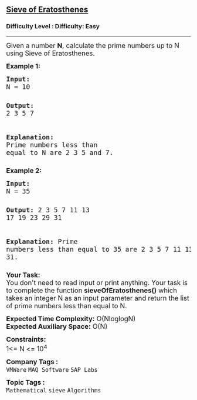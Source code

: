 <h2><a href="https://www.geeksforgeeks.org/problems/sieve-of-eratosthenes5242/1?page=2&category=Mathematical,number-theory&status=unsolved&sortBy=submissions">Sieve of Eratosthenes</a></h2><h3>Difficulty Level : Difficulty: Easy</h3><hr><div class="problems_problem_content__Xm_eO"><p><span style="font-size: 18px;">Given a number <strong>N</strong>, calculate the prime numbers up to N using Sieve of Eratosthenes.&nbsp;&nbsp;</span></p>
<p><strong><span style="font-size: 18px;">Example 1:</span></strong></p>
<pre><strong><span style="font-size: 18px;">Input:
</span></strong><span style="font-size: 18px;">N = 10</span>

<strong><span style="font-size: 18px;">Output:
</span></strong><span style="font-size: 18px;">2 3 5 7</span>

<strong><span style="font-size: 18px;">Explanation:
</span></strong><span style="font-size: 18px;">Prime numbers less than equal to N 
are 2 3 5 and 7.</span></pre>
<p><strong><span style="font-size: 18px;">Example 2:</span></strong></p>
<pre><strong><span style="font-size: 18px;">Input:
</span></strong><span style="font-size: 18px;">N = 35</span>

<span style="font-size: 18px;"><strong>Output:</strong>
2 3 5 7 11 13 17 19 23 29 31</span>

<span style="font-size: 18px;"><strong>Explanation:</strong>
Prime numbers less than equal to 35 are
2 3 5 7 11 13 17 19 23 29 and 31.</span></pre>
<p><span style="font-size: 18px;"><strong>Your Task:&nbsp;&nbsp;</strong><br>You don't need to read input or print anything. Your task is to complete the function&nbsp;<strong>sieveOfEratosthenes</strong><strong>()</strong>&nbsp;which takes an integer N as an input parameter and return&nbsp;the list of prime numbers less than equal to N.</span></p>
<p><span style="font-size: 18px;"><strong>Expected Time Complexity:</strong>&nbsp;O(NloglogN)<br><strong>Expected Auxiliary Space:</strong>&nbsp;O(N)</span></p>
<p><span style="font-size: 18px;"><strong>Constraints:</strong></span><br><span style="font-size: 18px;">1&lt;= N &lt;= 10<sup>4</sup></span></p></div><p><span style=font-size:18px><strong>Company Tags : </strong><br><code>VMWare</code>&nbsp;<code>MAQ Software</code>&nbsp;<code>SAP Labs</code>&nbsp;<br><p><span style=font-size:18px><strong>Topic Tags : </strong><br><code>Mathematical</code>&nbsp;<code>sieve</code>&nbsp;<code>Algorithms</code>&nbsp;